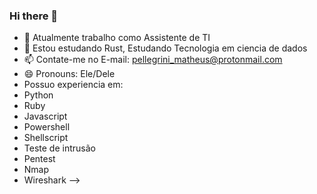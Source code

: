 ### Hi there 👋

- 🔭 Atualmente trabalho como Assistente de TI
- 🌱 Estou estudando Rust, Estudando Tecnologia em ciencia de dados
- 📫 Contate-me no E-mail: pellegrini_matheus@protonmail.com
- 😄 Pronouns: Ele/Dele
- Possuo experiencia em:
- Python
- Ruby
- Javascript
- Powershell
- Shellscript
- Teste de intrusão
- Pentest
- Nmap
- Wireshark
-->


